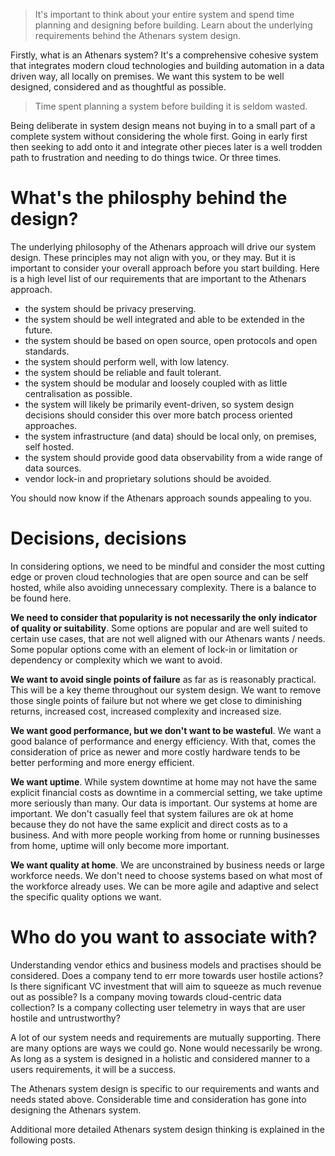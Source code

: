 > It's important to think about your entire system and spend time planning and designing before building. Learn about the underlying requirements behind the Athenars system design.

Firstly, what is an Athenars system? It's a comprehensive cohesive system that integrates modern cloud technologies and building automation in a data driven way, all locally on premises. We want this system to be well designed, considered and as thoughtful as possible.

> Time spent planning a system before building it is seldom wasted.

Being deliberate in system design means not buying in to a small part of a complete system without considering the whole first. Going in early first then seeking to add onto it and integrate other pieces later is a well trodden path to frustration and needing to do things twice. Or three times.

# What's the philosphy behind the design?

The underlying philosophy of the Athenars approach will drive our system design. These principles may not align with you, or they may. But it is important to consider your overall approach before you start building. Here is a high level list of our requirements that are important to the Athenars approach.

  - the system should be privacy preserving.
  -  the system should be well integrated and able to be extended in the future.
  - the system should be based on open source, open protocols and open standards.
  - the system should perform well, with low latency.
  - the system should be reliable and fault tolerant.
  - the system should be modular and loosely coupled with as little centralisation as possible.
  - the system will likely be primarily event-driven, so system design decisions should consider this over more batch process oriented approaches.
  - the system infrastructure (and data) should be local only, on premises, self hosted.
  - the system should provide good data observability from a wide range of data sources.
  - vendor lock-in and proprietary solutions should be avoided.

You should now know if the Athenars approach sounds appealing to you.

# Decisions, decisions

In considering options, we need to be mindful and consider the most cutting edge or proven cloud technologies that are open source and can be self hosted, while also avoiding unnecessary complexity. There is a balance to be found here.

**We need to consider that popularity is not necessarily the only indicator of quality or suitability**. Some options are popular and are well suited to certain use cases, that are not well aligned with our Athenars wants / needs. Some popular options come with an element of lock-in or limitation or dependency or complexity which we want to avoid.

**We want to avoid single points of failure** as far as is reasonably practical. This will be a key theme throughout our system design. We want to remove those single points of failure but not where we get close to diminishing returns, increased cost, increased complexity and increased size.

**We want good performance, but we don't want to be wasteful**. We want a good balance of performance and energy efficiency. With that, comes the consideration of price as newer and more costly hardware tends to be better performing and more energy efficient.

**We want uptime**. While system downtime at home may not have the same explicit financial costs as downtime in a commercial setting, we take uptime more seriously than many. Our data is important. Our systems at home are important. We don't casually feel that system failures are ok at home because they do not have the same explicit and direct costs as to a business. And with more people working from home or running businesses from home, uptime will only become more important.

**We want quality at home**. We are unconstrained by business needs or large workforce needs. We don't need to choose systems based on what most of the workforce already uses. We can be more agile and adaptive and select the specific quality options we want.

# Who do you want to associate with?

Understanding vendor ethics and business models and practises should be considered. Does a company tend to err more towards user hostile actions? Is there significant VC investment that will aim to squeeze as much revenue out as possible? Is a company moving towards cloud-centric data collection? Is a company collecting user telemetry in ways that are user hostile and untrustworthy?

A lot of our system needs and requirements are mutually supporting. There are many options are ways we could go. None would necessarily be wrong. As long as a system is designed in a holistic and considered manner to a users requirements, it will be a success.

The Athenars system design is specific to our requirements and wants and needs stated above. Considerable time and consideration has gone into designing the Athenars system.

Additional more detailed Athenars system design thinking is explained in the following posts.
